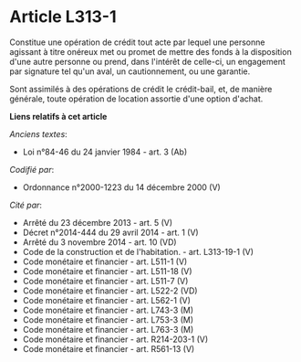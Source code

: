 # Article L313-1

Constitue une opération de crédit tout acte par lequel une personne agissant à titre onéreux met ou promet de mettre des
fonds à la disposition d'une autre personne ou prend, dans l'intérêt de celle-ci, un engagement par signature tel qu'un aval,
un cautionnement, ou une garantie.

Sont assimilés à des opérations de crédit le crédit-bail, et, de manière générale, toute opération de location assortie d'une
option d'achat.

**Liens relatifs à cet article**

_Anciens textes_:

  - Loi n°84-46 du 24 janvier 1984 - art. 3 (Ab)

_Codifié par_:

  - Ordonnance n°2000-1223 du 14 décembre 2000 (V)

_Cité par_:

  - Arrêté du 23 décembre 2013 - art. 5 (V)
  - Décret n°2014-444 du 29 avril 2014 - art. 1 (V)
  - Arrêté du 3 novembre 2014 - art. 10 (VD)
  - Code de la construction et de l'habitation. - art. L313-19-1 (V)
  - Code monétaire et financier - art. L511-1 (V)
  - Code monétaire et financier - art. L511-18 (V)
  - Code monétaire et financier - art. L511-7 (V)
  - Code monétaire et financier - art. L522-2 (VD)
  - Code monétaire et financier - art. L562-1 (V)
  - Code monétaire et financier - art. L743-3 (M)
  - Code monétaire et financier - art. L753-3 (M)
  - Code monétaire et financier - art. L763-3 (M)
  - Code monétaire et financier - art. R214-203-1 (V)
  - Code monétaire et financier - art. R561-13 (V)

